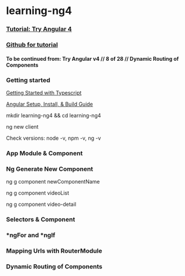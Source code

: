 # learning-ng4

### [Tutorial: Try Angular 4](https://www.youtube.com/playlist?list=PLEsfXFp6DpzQThMU768hTZInWUqfoyTEW)
### [Github for tutorial](https://github.com/codingforentrepreneurs/Try-Angular-v4)
#### To be continued from: Try Angular v4 // 8 of 28 // Dynamic Routing of Components

### Getting started
[Getting Started with Typescript](http://kirr.co/w0bcpk)

[Angular Setup, Install, & Build Guide](https://kirr.co/ne8vf9)

mkdir learning-ng4 && cd learning-ng4

ng new client

Check versions: node -v, npm -v, ng -v

### App Module & Component
### Ng Generate New Component
ng g component newComponentName

ng g component videoList

ng g component video-detail

### Selectors & Component
### *ngFor and *ngIf
### Mapping Urls with RouterModule
### Dynamic Routing of Components

